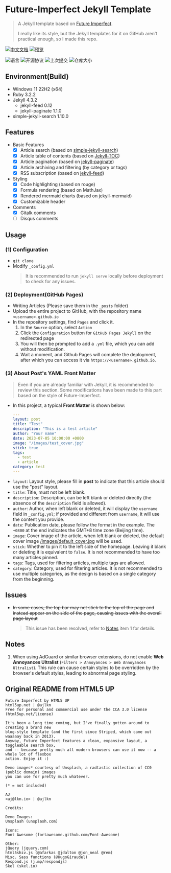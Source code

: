 # Future-Imperfect Jekyll Template

> A Jekyll template based on [Future Imperfect](https://html5up.net/future-imperfect).
>
> I really like its style, but the Jekyll templates for it on GitHub aren't practical enough, so I made this repo.

[![中文文档](https://img.shields.io/badge/README-中文文档-blue)](./README_zh.md)
[![预览](https://img.shields.io/badge/Deployment-Steven's_Blog-yellow)](https://steven-zhl.github.io)

![语言](https://img.shields.io/github/languages/top/Steven-Zhl/Future-Imperfect_Jekyll-Template.svg)
![开源协议](https://img.shields.io/github/license/Steven-Zhl/Future-Imperfect_Jekyll-Template.svg)
![上次提交](https://img.shields.io/github/last-commit/Steven-Zhl/Future-Imperfect_Jekyll-Template.svg)
![仓库大小](https://img.shields.io/github/repo-size/Steven-Zhl/Future-Imperfect_Jekyll-Template.svg)

## Environment(Build)

* Windows 11 22H2 (x64)
* Ruby 3.2.2
* Jekyll 4.3.2
  * jekyll-feed 0.12
  * jekyll-paginate 1.1.0
* simple-jekyll-search 1.10.0

## Features

* Basic Features
  * [x] Article search (based on [simple-jekyll-search](https://github.com/christian-fei/Simple-Jekyll-Search))
  * [x] Article table of contents (based on [Jekyll-TOC](https://github.com/allejo/jekyll-toc))
  * [x] Article pagination (based on [jekyll-paginate](https://rubygems.org/gems/jekyll-paginate/versions/1.1.0))
  * [x] Article archiving and filtering (by category or tags)
  * [x] RSS subscription (based on [jekyll-feed](https://github.com/jekyll/jekyll-feed))
* Styling
  * [x] Code highlighting (based on rouge)
  * [x] Formula rendering (based on MathJax)
  * [x] Rendered mermaid charts (based on jekyll-mermaid)
  * [x] Customizable header
* Comments
  * [x] Gitalk comments
  * [ ] Disqus comments

## Usage

### (1) Configuration

* `git clone`
* Modify `_config.yml`
  > It is recommended to run `jekyll serve` locally before deployment to check for any issues.

### (2) Deployment(GitHub Pages)

* Writing Articles (Please save them in the `_posts` folder)
* Upload the entire project to GitHub, with the repository name `<username>.github.io`
* In the repository settings, find `Pages` and click it.
  1. In the `Source` option, select `Action`
  2. Click the `Configuration` button for `GitHub Pages Jekyll` on the redirected page
  3. You will then be prompted to add a `.yml` file, which you can add without modification.
  4. Wait a moment, and Github Pages will complete the deployment, after which you can access it
     via `https://<username>.github.io`.

### (3) About Post's YAML Front Matter

> Even if you are already familiar with Jekyll, it is recommended to review this section. Some modifications have been
> made to this part based on the style of Future-Imperfect.

* In this project, a typical **Front Matter** is shown below:
  ```yaml
  ---
  layout: post
  title: "Test"
  description: "This is a test article"
  author: "Your name"
  date: 2023-07-05 10:00:00 +0800
  image: "/images/test_cover.jpg"
  stick: true
  tags:
    - test
    - article
  category: test
  ---
  ```
* `layout`: Layout style, please fill in **post** to indicate that this article should use the "post" layout.
* `title`: Title, must not be left blank.
* `description`: Description, can be left blank or deleted directly (the absence of the `description` field is allowed).
* `author`: Author, when left blank or deleted, it will display the `username` field in `_config.yml`; if provided and
  different from `username`, it will use the content you provide.
* `date`: Publication date, please follow the format in the example. The `+0800` at the end indicates the GMT+8 time
  zone (Beijing time).
* `image`: Cover image of the article, when left blank or deleted, the default cover
  image [/images/default_cover.jpg](./images/default_cover.jpg) will be used.
* `stick`: Whether to pin it to the left side of the homepage. Leaving it blank or deleting it is equivalent to `false`.
  It is not recommended to have too many articles pinned.
* `tags`: Tags, used for filtering articles, multiple tags are allowed.
* `category`: Category, used for filtering articles. It is not recommended to use multiple categories, as the design is
  based on a single category from the beginning.

## Issues

* ~~In some cases, the top bar may not stick to the top of the page and instead appear on the side of the page, causing
  issues with the overall page layout~~
  > This issue has been resolved, refer to [Notes](#notes) item 1 for details.

## Notes

1. When using AdGuard or similar browser extensions, do not enable **Web Annoyances Ultralist** (`Filters > Annoyances > Web Annoyances Ultralist`). This rule can cause certain styles to be overridden by the browser's default styles, leading to abnormal page styling.

## Original README from HTML5 UP

    Future Imperfect by HTML5 UP
    html5up.net | @ajlkn
    Free for personal and commercial use under the CCA 3.0 license (html5up.net/license)

    It's been a long time coming, but I've finally gotten around to creating a brand new
    blog-style template (and the first since Striped, which came out waaaaay back in 2013).
    Anyway, Future Imperfect features a clean, expansive layout, a toggleable search box,
    and -- because pretty much all modern browsers can use it now -- a whole lot of flexbox
    action. Enjoy it :)

    Demo images* courtesy of Unsplash, a radtastic collection of CC0 (public domain) images
    you can use for pretty much whatever.

    (* = not included)

    AJ
    <aj@lkn.io> | @ajlkn

    Credits:

    Demo Images:
    Unsplash (unsplash.com)

    Icons:
    Font Awesome (fortawesome.github.com/Font-Awesome)

    Other:
    jQuery (jquery.com)
    html5shiv.js (@afarkas @jdalton @jon_neal @rem)
    Misc. Sass functions (@HugoGiraudel)
    Respond.js (j.mp/respondjs)
    Skel (skel.io)
